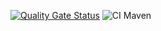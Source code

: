 [![Quality Gate Status](https://sonarcloud.io/api/project_badges/measure?project=leonxs2001_groupChat&metric=alert_status)](https://sonarcloud.io/summary/new_code?id=leonxs2001_groupChat)
![CI Maven](https://github.com/leonxs2001/guessingAverage/blob/master/.github/workflows/maven.yml/badge.svg)

